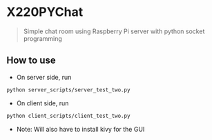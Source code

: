 # X220PYChat
> Simple chat room using Raspberry Pi server with python socket programming

## How to use
 - On server side, run
 ```sh
 python server_scripts/server_test_two.py
 ```
 - On client side, run
  ```sh
 python client_scripts/client_test_two.py
 ```
 - Note: Will also have to install kivy for the GUI
